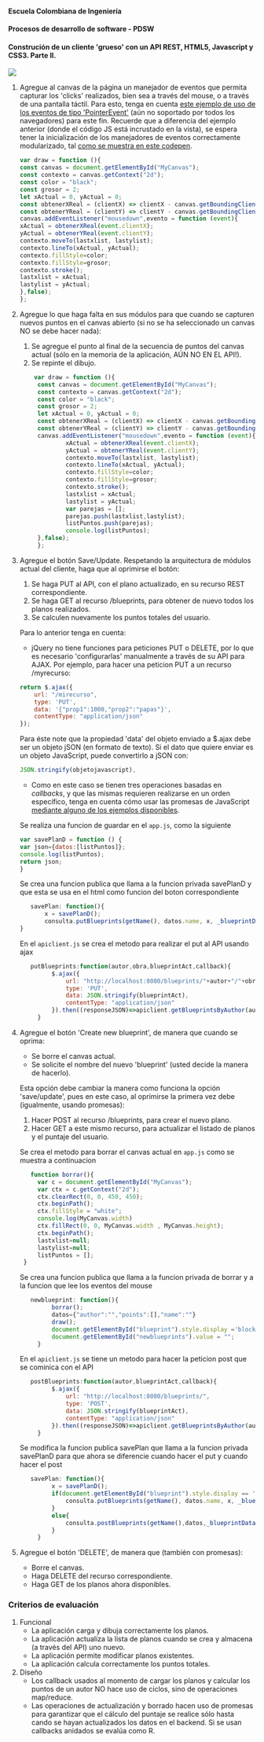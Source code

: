 #### Escuela Colombiana de Ingeniería
#### Procesos de desarrollo de software - PDSW
#### Construción de un cliente 'grueso' con un API REST, HTML5, Javascript y CSS3. Parte II.


![](img/mock2.png)

1. Agregue al canvas de la página un manejador de eventos que permita capturar los 'clicks' realizados, bien sea a través del mouse, o a través de una pantalla táctil. Para esto, tenga en cuenta [este ejemplo de uso de los eventos de tipo 'PointerEvent'](https://mobiforge.com/design-development/html5-pointer-events-api-combining-touch-mouse-and-pen) (aún no soportado por todos los navegadores) para este fin. Recuerde que a diferencia del ejemplo anterior (donde el código JS está incrustado en la vista), se espera tener la inicialización de los manejadores de eventos correctamente modularizado, tal [como se muestra en este codepen](https://codepen.io/hcadavid/pen/BwWbrw).
   ```js
   var draw = function (){
   const canvas = document.getElementById("MyCanvas");
   const contexto = canvas.getContext("2d");
   const color = "black";
   const grosor = 2;
   let xActual = 0, yActual = 0;
   const obtenerXReal = (clientX) => clientX - canvas.getBoundingClientRect().left;
   const obtenerYReal = (clientY) => clientY - canvas.getBoundingClientRect().top;
   canvas.addEventListener("mousedown",evento = function (event){
   xActual = obtenerXReal(event.clientX);
   yActual = obtenerYReal(event.clientY);
   contexto.moveTo(lastxlist, lastylist);
   contexto.lineTo(xActual, yActual);
   contexto.fillStyle=color;
   contexto.fillStyle=grosor;
   contexto.stroke();
   lastxlist = xActual;
   lastylist = yActual;
   },false);
   };
   ```

2. Agregue lo que haga falta en sus módulos para que cuando se capturen nuevos puntos en el canvas abierto (si no se ha seleccionado un canvas NO se debe hacer nada):
    1. Se agregue el punto al final de la secuencia de puntos del canvas actual (sólo en la memoria de la aplicación, AÚN NO EN EL API!).
    2. Se repinte el dibujo.
    
   ```js 
       var draw = function (){
        const canvas = document.getElementById("MyCanvas");
        const contexto = canvas.getContext("2d");
        const color = "black";
        const grosor = 2;
        let xActual = 0, yActual = 0;
        const obtenerXReal = (clientX) => clientX - canvas.getBoundingClientRect().left;
        const obtenerYReal = (clientY) => clientY - canvas.getBoundingClientRect().top;
        canvas.addEventListener("mousedown",evento = function (event){
                xActual = obtenerXReal(event.clientX);
                yActual = obtenerYReal(event.clientY);
                contexto.moveTo(lastxlist, lastylist);
                contexto.lineTo(xActual, yActual);
                contexto.fillStyle=color;
                contexto.fillStyle=grosor;
                contexto.stroke();
                lastxlist = xActual;
                lastylist = yActual;
                var parejas = [];
                parejas.push(lastxlist,lastylist);
                listPuntos.push(parejas);
                console.log(listPuntos);
        },false);
        };
     ```

3. Agregue el botón Save/Update. Respetando la arquitectura de módulos actual del cliente, haga que al oprimirse el botón:
    1. Se haga PUT al API, con el plano actualizado, en su recurso REST correspondiente.
    2. Se haga GET al recurso /blueprints, para obtener de nuevo todos los planos realizados.
    3. Se calculen nuevamente los puntos totales del usuario.
    
    Para lo anterior tenga en cuenta:

    * jQuery no tiene funciones para peticiones PUT o DELETE, por lo que es necesario 'configurarlas' manualmente a través de su API para AJAX. Por ejemplo, para hacer una peticion PUT a un recurso /myrecurso:

    ```javascript
    return $.ajax({
        url: "/mirecurso",
        type: 'PUT',
        data: '{"prop1":1000,"prop2":"papas"}',
        contentType: "application/json"
    });
    
    ```
    Para éste note que la propiedad 'data' del objeto enviado a $.ajax debe ser un objeto jSON (en formato de texto). Si el dato que quiere enviar es un objeto JavaScript, puede convertirlo a jSON con: 
	
    ```javascript
    JSON.stringify(objetojavascript),
    ```
    * Como en este caso se tienen tres operaciones basadas en _callbacks_, y que las mismas requieren realizarse en un orden específico, tenga en cuenta cómo usar las promesas de JavaScript [mediante alguno de los ejemplos disponibles](http://codepen.io/hcadavid/pen/jrwdgK).
   
    Se realiza una funcion de guardar en el ```app.js```, como la siguiente
   ```js
   var savePlanD = function () {
   var json={datos:[listPuntos]};
   console.log(listPuntos);
   return json;
   }
   ```
   Se crea una funcion publica que llama a la funcion privada savePlanD y que esta se usa en el html como funcion
   del boton correspondiente
   ```js
      savePlan: function(){
          x = savePlanD();
          consulta.putBlueprints(getName(), datos.name, x, _blueprintData());
   }
   ```
   En el ```apiclient.js``` se crea el metodo para realizar el put al API usando ajax
   ```js
      putBlueprints:function(autor,obra,blueprintAct,callback){
            $.ajax({
                url: "http://localhost:8080/blueprints/"+autor+"/"+obra,
                type: 'PUT',
                data: JSON.stringify(blueprintAct),
                contentType: "application/json"
            }).then((responseJSON)=>apiclient.getBlueprintsByAuthor(autor,callback))
        }
   ```
4. Agregue el botón 'Create new blueprint', de manera que cuando se oprima: 
    * Se borre el canvas actual.
    * Se solicite el nombre del nuevo 'blueprint' (usted decide la manera de hacerlo).
	
    Esta opción debe cambiar la manera como funciona la opción 'save/update', pues en este caso, al oprimirse la primera vez debe (igualmente, usando promesas):

    1. Hacer POST al recurso /blueprints, para crear el nuevo plano.
    2. Hacer GET a este mismo recurso, para actualizar el listado de planos y el puntaje del usuario.
    
   Se crea el metodo para borrar el canvas actual en ```app.js``` como se muestra a continuacion
   ```js
      function borrar(){
        var c = document.getElementById("MyCanvas");
        var ctx = c.getContext("2d");
        ctx.clearRect(0, 0, 450, 450);
        ctx.beginPath();
        ctx.fillStyle = "white";
        console.log(MyCanvas.width)
        ctx.fillRect(0, 0, MyCanvas.width , MyCanvas.height);
        ctx.beginPath();
        lastxlist=null;
        lastylist=null;
        listPuntos = [];
    }
   ```
   Se crea una funcion publica que llama a la funcion privada de borrar y a la funcion que lee los 
   eventos del mouse
   ```js
      newblueprint: function(){
            borrar();
            datos={"author":"","points":[],"name":""}
            draw();
            document.getElementById("blueprint").style.display ='block';
            document.getElementById("newblueprints").value = "";
        }
   ```
   En el ```apiclient.js``` se tiene un metodo para hacer la peticion post que se cominica con el API
   ```js
      postBlueprints:function(autor,blueprintAct,callback){
            $.ajax({
                url: "http://localhost:8080/blueprints/",
                type: 'POST',
                data: JSON.stringify(blueprintAct),
                contentType: "application/json"
            }).then((responseJSON)=>apiclient.getBlueprintsByAuthor(autor,callback))
        }
   ```
   Se modifica la funcion publica savePlan que llama a la funcion privada savePlanD para que ahora se diferencie
   cuando hacer el put y cuando hacer el post
   ```js
      savePlan: function(){
            x = savePlanD();
            if(document.getElementById("blueprint").style.display == 'none'){
                consulta.putBlueprints(getName(), datos.name, x, _blueprintData());
            }
            else{
                consulta.postBlueprints(getName(),datos,_blueprintData())
            }
        }
   ```

5. Agregue el botón 'DELETE', de manera que (también con promesas):
    * Borre el canvas.
    * Haga DELETE del recurso correspondiente.
    * Haga GET de los planos ahora disponibles.

### Criterios de evaluación

1. Funcional
	* La aplicación carga y dibuja correctamente los planos.
	* La aplicación actualiza la lista de planos cuando se crea y almacena (a través del API) uno nuevo.
	* La aplicación permite modificar planos existentes.
	* La aplicación calcula correctamente los puntos totales.
2. Diseño
	* Los callback usados al momento de cargar los planos y calcular los puntos de un autor NO hace uso de ciclos, sino de operaciones map/reduce.
	* Las operaciones de actualización y borrado hacen uso de promesas para garantizar que el cálculo del puntaje se realice sólo hasta cando se hayan actualizados los datos en el backend. Si se usan callbacks anidados se evalúa como R.
	
